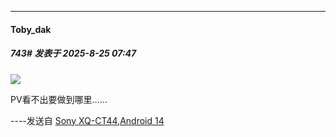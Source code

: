 ﻿
*****

####  Toby_dak  
##### 743#       发表于 2025-8-25 07:47

<img src="https://p.sda1.dev/26/6dcef44a50fcd12b7d1f5d076debac95/1000149504.png" referrerpolicy="no-referrer">

PV看不出要做到哪里……

----发送自 [Sony XQ-CT44,Android 14](http://stage1.5j4m.com/?1.47)

